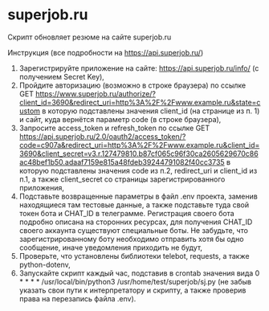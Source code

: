 # superjob.ru
Скрипт обновляет резюме на сайте superjob.ru

Инструкция (все подробности на https://api.superjob.ru/)
1. Зарегистрируйте приложение на сайте: https://api.superjob.ru/info/ (с получением Secret Key),
2. Пройдите авторизацию (возможно в строке браузера) по ссылке GET https://www.superjob.ru/authorize/?client_id=3690&redirect_uri=http%3A%2F%2Fwww.example.ru&state=custom в которую подставлены значения client_id (на странице из п. 1) и сайт, куда вернётся параметр code (в строке браузера),
3. Запросите access_token и refresh_token по ссылке GET https://api.superjob.ru/2.0/oauth2/access_token/?code=c907a&redirect_uri=http%3A%2F%2Fwww.example.ru&client_id=3690&client_secret=v3.r.127479810.b87cf065c96f30ca2605629670c86ac48bef1b50.adaaf7159e815a48fdeb39244791082f40cc3735 в которую подставлены значения code из п.2, redirect_uri и client_id из п.1, а также client_secret со страницы зарегистрированного приложения,
4. Подставьте возвращенные параметры в файл .env проекта, заменив находящиеся там тестовые данные, а также подставьте туда свой токен бота и CHAT_ID в телеграмме. Регистрация своего бота подробно описана на сторонних ресурсах, для получения CHAT_ID своего аккаунта существуют специальные боты. Не забудьте, что зарегистрированному боту необходимо отправить хотя бы одно сообщение, иначе уведомления приходить не будут,
5. Проверьте, что установлены библиотеки telebot, requests, а также python-dotenv, 
6. Запускайте скрипт каждый час, подставив в crontab значения вида 0       *       *           *           *       /usr/local/bin/python3 /usr/home/test/superjob/sj.py (не забыв указать свои пути к интерпретатору и скрипту, а также проверив права на перезапись файла .env). 
